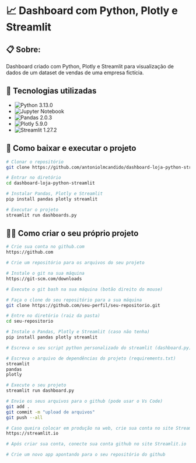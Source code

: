 # 📈 Dashboard com Python, Plotly e Streamlit

## 📋 Sobre:

Dashboard criado com Python, Plotly e Streamlit para visualização de dados de um dataset de vendas de uma empresa fictícia.

## 🚀 Tecnologias utilizadas

- ![Python 3.13.0](https://img.shields.io/badge/python-3.13.0-blue.svg)
- ![Jupyter Notebook](https://img.shields.io/badge/jupyter-notebook-orange.svg)
- ![Pandas 2.0.3](https://img.shields.io/badge/pandas-2.0.3-blue.svg)
- ![Plotly 5.9.0](https://img.shields.io/badge/plotly-5.9.0-blue.svg)
- ![Streamlit 1.27.2](https://img.shields.io/badge/streamlit-1.27.2-blue.svg)

## 📁 Como baixar e executar o projeto

```bash
# Clonar o repositório
git clone https://github.com/antoniolmcandido/dashboard-loja-python-streamlit.git

# Entrar no diretório
cd dashboard-loja-python-streamlit

# Instalar Pandas, Plotly e Streamlit
pip install pandas plotly streamlit

# Executar o projeto
streamlit run dashboards.py
```

## 👨‍💻 Como criar o seu próprio projeto

```bash
# Crie sua conta no github.com
https://github.com

# Crie um repositório para os arquivos do seu projeto

# Instale o git na sua máquina
https://git-scm.com/downloads

# Execute o git bash na sua máquina (botão direito do mouse)

# Faça o clone do seu repositório para a sua máquina
git clone https://github.com/seu-perfil/seu-repositorio.git

# Entre no diretório (raiz da pasta)
cd seu-repositorio

# Instale o Pandas, Plotly e Streamlit (caso não tenha)
pip install pandas plotly streamlit

# Escreva o seu script python personalizado do streamlit (dashboard.py)

# Escreva o arquivo de dependências do projeto (requirements.txt)
streamlit
pandas
plotly

# Execute o seu projeto
streamlit run dashboard.py

# Envie os seus arquivos para o github (pode usar o Vs Code)
git add .
git commit -m "upload de arquivos"
git push --all

# Caso queira colocar em produção na web, crie sua conta no site Streamlit.io
https://streamlit.io

# Após criar sua conta, conecte sua conta github no site Streamlit.io

# Crie um novo app apontando para o seu repositório do github
```